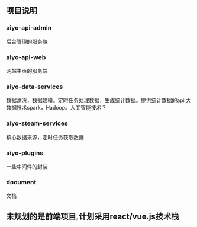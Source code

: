 ## 项目说明

### aiyo-api-admin
后台管理的服务端

### aiyo-api-web
网站主页的服务端

### aiyo-data-services
数据清洗，数据建模。定时任务处理数据，生成统计数据。提供统计数据的api
大数据技术spark，Hadoop。人工智能技术？
### aiyo-steam-services
核心数据来源，定时任务获取数据

### aiyo-plugins
一些中间件的封装

### document
文档

## 未规划的是前端项目,计划采用react/vue.js技术栈